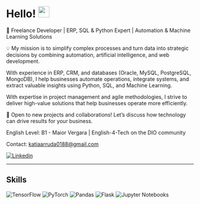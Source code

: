# Hello! <img src="https://media.giphy.com/media/hvRJCLFzcasrR4ia7z/giphy.gif" width="30"> 

📝 Freelance Developer | ERP, SQL & Python Expert | Automation & Machine Learning Solutions

💡 My mission is to simplify complex processes and turn data into strategic decisions by combining automation, artificial intelligence, and web development.

With experience in ERP, CRM, and databases (Oracle, MySQL, PostgreSQL, MongoDB), I help businesses automate operations, integrate systems, and extract valuable insights using Python, SQL, and Machine Learning.

With expertise in project management and agile methodologies, I strive to deliver high-value solutions that help businesses operate more efficiently.

📩 Open to new projects and collaborations! Let’s discuss how technology can drive results for your business.

English Level: B1 - Maior Vergara | English-4-Tech on the DIO community

Contact: katiaarruda0188@gmail.com


<a href="https://www.linkedin.com/in/katia-packer" target="_blank">
 <img align="center" src="https://img.shields.io/badge/LinkedIn-0077B5?style=for-the-badge&logo=linkedin&logoColor=white" alt="Linkedin"/>
</a>
<hr>

## Skills

<div align="left">
  <img align="center" alt="TensorFlow" src="https://img.shields.io/badge/TensorFlow-FF6F00?style=for-the-badge&logo=tensorflow&logoColor=white">
  <img align="center" alt="PyTorch" src="https://img.shields.io/badge/PyTorch-EE4C2C?style=for-the-badge&logo=pytorch&logoColor=white">
  <img align="center" alt="Pandas" src="https://img.shields.io/badge/Pandas-150458?style=for-the-badge&logo=pandas&logoColor=white">
  <img align="center" alt="Flask" src="https://img.shields.io/badge/Flask-000000?style=for-the-badge&logo=flask&logoColor=white">
  <img align="center" alt="Jupyter Notebooks" src="https://img.shields.io/badge/Jupyter-F37626?style=for-the-badge&logo=jupyter&logoColor=white">
</div>

